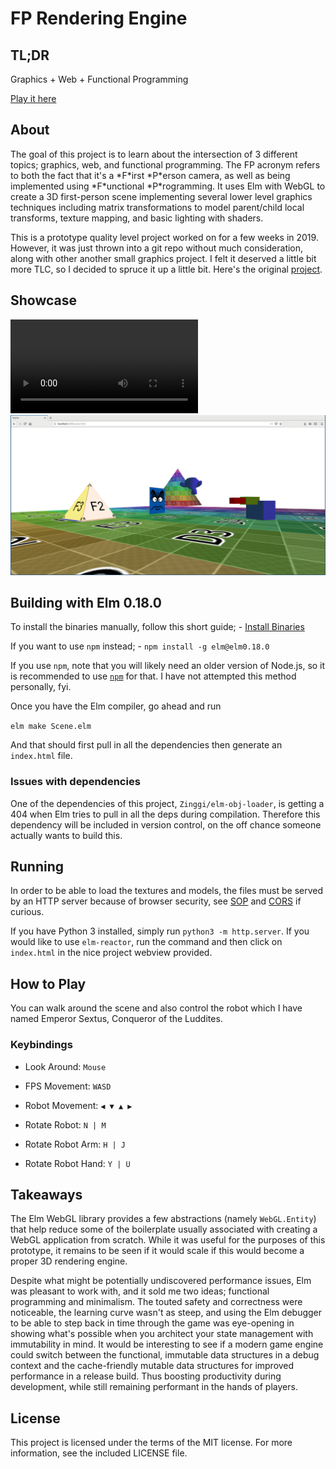 

# FP Rendering Engine


## TL;DR

Graphics + Web + Functional Programming

[Play it here](https://ferano.io/3d-fp/)


## About

The goal of this project is to learn about the intersection of 3 different
topics; graphics, web, and functional programming. The FP acronym refers to both
the fact that it's a \*F\*irst \*P\*erson camera, as well as being implemented
using \*F\*unctional \*P\*rogramming. It uses Elm with WebGL to create a 3D
first-person scene implementing several lower level graphics techniques
including matrix transformations to model parent/child local transforms, texture
mapping, and basic lighting with shaders.

This is a prototype quality level project worked on for a few weeks in 2019.
However, it was just thrown into a git repo without much consideration, along
with other another small graphics project. I felt it deserved a little bit more
TLC, so I decided to spruce it up a little bit. Here's the original
[project](https://github.com/JosephFerano/elm-graphics).


## Showcase
![Walkthrough](screenshots/play1.webm)
![Screenshot](screenshots/elm-fps.png)

## Building with Elm 0.18.0

To install the binaries manually, follow this short guide; - [Install Binaries](https://sirfitz.medium.com/install-elm-0-18-0-in-2021-3f64ce298801)

If you want to use `npm` instead; - `npm install -g elm@elm0.18.0`

If you use `npm`, note that you will likely need an older version of Node.js, so
it is recommended to use [`npm`](https://github.com/nvm-sh/nvm) for that. I have not attempted this method
personally, fyi.

Once you have the Elm compiler, go ahead and run

`elm make Scene.elm`

And that should first pull in all the dependencies then generate an `index.html`
file.


### Issues with dependencies

One of the dependencies of this project, `Zinggi/elm-obj-loader`, is getting a 404
when Elm tries to pull in all the deps during compilation. Therefore this
dependency will be included in version control, on the off chance someone
actually wants to build this.


## Running

In order to be able to load the textures and models, the files must be served by
an HTTP server because of browser security, see [SOP](https://developer.mozilla.org/en-US/docs/Web/Security/Same-origin_policy) and [CORS](https://developer.mozilla.org/en-US/docs/Glossary/CORS) if curious.

If you have Python 3 installed, simply run `python3 -m http.server`. If you would
like to use `elm-reactor`, run the command and then click on `index.html` in the
nice project webview provided.


## How to Play

You can walk around the scene and also control the robot which I have named
Emperor Sextus, Conqueror of the Luddites.


### Keybindings

-   Look Around: `Mouse`

-   FPS Movement: `WASD`

-   Robot Movement: `◀ ▼ ▲ ▶`

-   Rotate Robot: `N | M`

-   Rotate Robot Arm: `H | J`

-   Rotate Robot Hand: `Y | U`


## Takeaways

The Elm WebGL library provides a few abstractions (namely `WebGL.Entity`) that
help reduce some of the boilerplate usually associated with creating a WebGL
application from scratch. While it was useful for the purposes of this
prototype, it remains to be seen if it would scale if this would become a proper
3D rendering engine.

Despite what might be potentially undiscovered performance issues, Elm was
pleasant to work with, and it sold me two ideas; functional programming and
minimalism. The touted safety and correctness were noticeable, the learning
curve wasn't as steep, and using the Elm debugger to be able to step back in
time through the game was eye-opening in showing what's possible when you
architect your state management with immutability in mind. It would be
interesting to see if a modern game engine could switch between the functional,
immutable data structures in a debug context and the cache-friendly mutable data
structures for improved performance in a release build. Thus boosting
productivity during development, while still remaining performant in the hands
of players.


## License

This project is licensed under the terms of the MIT license. For more
information, see the included LICENSE file.


